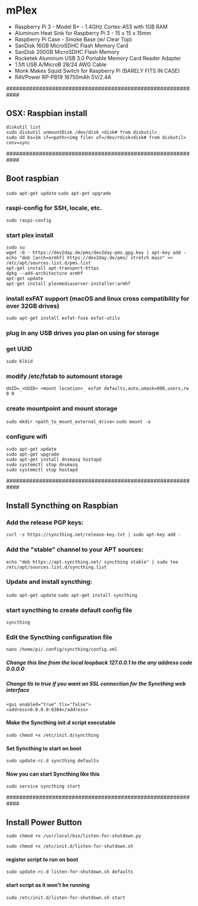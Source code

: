 # mPlex

* Raspberry Pi 3 - Model B+ - 1.4GHz Cortex-A53 with 1GB RAM
* Aluminum Heat Sink for Raspberry Pi 3 - 15 x 15 x 15mm
* Raspberry Pi Case - Smoke Base (w/ Clear Top)
* SanDisk 16GB MicroSDHC Flash Memory Card
* SanDisk 200GB MicroSDHC Flash Memory
* Rocketek Aluminum USB 3.0 Portable Memory Card Reader Adapter
* 1.5ft USB A/MicroB 28/24 AWG Cable
* Monk Makes Squid Switch for Raspberry Pi (BARELY FITS IN CASE)
* RAVPower RP-PB19 16750mAh 5V/2.4A



############################################################
## OSX: Raspbian install
`diskutil list`  
`sudo diskutil unmountDisk /dev/disk_<disk# from diskutil>_`  
`sudo dd bs=1m if=<path><img file> of=/dev/rdisk<disk# from diskutil> conv=sync`

############################################################
## Boot raspbian
`sudo apt-get update`
`sudo apt-get upgrade`

### raspi-config for SSH, locale, etc.
`sudo raspi-config`

### start plex install
`sudo su`  
`wget -O - https://dev2day.de/pms/dev2day-pms.gpg.key | apt-key add -`  
`echo "deb [arch=armhf] https://dev2day.de/pms/ stretch main" >> /etc/apt/sources.list.d/pms.list`  
`apt-get install apt-transport-https`  
`dpkg --add-architecture armhf`  
`apt-get update`  
`apt-get install plexmediaserver-installer:armhf`

### install exFAT support (macOS and linux cross compatibility for over 32GB drives)
`sudo apt-get install exfat-fuse exfat-utils`

### plug in any USB drives you plan on using for storage

### get UUID
`sudo blkid`

### modify /etc/fstab to automount storage
`UUID=_<UUID> <mount location>_ exfat defaults,auto,umask=000,users,rw 0 0`  

### create mountpoint and mount storage
`sudo mkdir <path_to_mount_external_drive>`
`sudo mount -a`

### configure wifi
`sudo apt-get update`  
`sudo apt-get upgrade`  
`sudo apt-get install dnsmasq hostapd`  
`sudo systemctl stop dnsmasq`  
`sudo systemctl stop hostapd`  


############################################################
## Install Syncthing on Raspbian
### Add the release PGP keys:
`curl -s https://syncthing.net/release-key.txt | sudo apt-key add -`

### Add the "stable" channel to your APT sources:
`echo "deb https://apt.syncthing.net/ syncthing stable" | sudo tee /etc/apt/sources.list.d/syncthing.list`

### Update and install syncthing:
`sudo apt-get update`
`sudo apt-get install syncthing`

### start syncthing to create default config file
`syncthing`


### Edit the Syncthing configuration file

`nano /home/pi/.config/syncthing/config.xml`
##### Change this line from the local loopback 127.0.0.1 to the any address code 0.0.0.0
##### Change tls to true if you want an SSL connection for the Syncthing web interface
`<gui enabled="true" tls="false">`  
`<address>0.0.0.0:8384</address>`
 
 
#### Make the Syncthing init.d script executable
`sudo chmod +x /etc/init.d/syncthing`
#### Set Syncthing to start on boot
`sudo update-rc.d syncthing defaults`
#### Now you can start Syncthing like this
`sudo service syncthing start`

############################################################
## Install Power Button

 
`sudo chmod +x /usr/local/bin/listen-for-shutdown.py`

`sudo chmod +x /etc/init.d/listen-for-shutdown.sh`

#### register script to run on boot
`sudo update-rc.d listen-for-shutdown.sh defaults`

#### start script as it won't be running
`sudo /etc/init.d/listen-for-shutdown.sh start`
